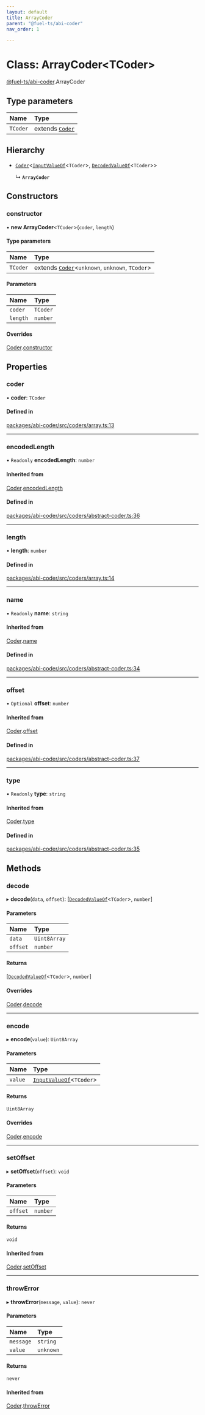 ```yaml
---
layout: default
title: ArrayCoder
parent: "@fuel-ts/abi-coder"
nav_order: 1

---
```


# Class: ArrayCoder<TCoder\>

[@fuel-ts/abi-coder](../index.md).ArrayCoder

## Type parameters

| Name | Type |
| :------ | :------ |
| `TCoder` | extends [`Coder`](Coder.md) |

## Hierarchy

- [`Coder`](Coder.md)<[`InputValueOf`](../namespaces/internal.md#inputvalueof)<`TCoder`\>, [`DecodedValueOf`](../namespaces/internal.md#decodedvalueof)<`TCoder`\>\>

  ↳ **`ArrayCoder`**

## Constructors

### constructor

• **new ArrayCoder**<`TCoder`\>(`coder`, `length`)

#### Type parameters

| Name | Type |
| :------ | :------ |
| `TCoder` | extends [`Coder`](Coder.md)<`unknown`, `unknown`, `TCoder`\> |

#### Parameters

| Name | Type |
| :------ | :------ |
| `coder` | `TCoder` |
| `length` | `number` |

#### Overrides

[Coder](Coder.md).[constructor](Coder.md#constructor)

## Properties

### coder

• **coder**: `TCoder`

#### Defined in

[packages/abi-coder/src/coders/array.ts:13](https://github.com/FuelLabs/fuels-ts/blob/master/packages/abi-coder/src/coders/array.ts#L13)

___

### encodedLength

• `Readonly` **encodedLength**: `number`

#### Inherited from

[Coder](Coder.md).[encodedLength](Coder.md#encodedlength)

#### Defined in

[packages/abi-coder/src/coders/abstract-coder.ts:36](https://github.com/FuelLabs/fuels-ts/blob/master/packages/abi-coder/src/coders/abstract-coder.ts#L36)

___

### length

• **length**: `number`

#### Defined in

[packages/abi-coder/src/coders/array.ts:14](https://github.com/FuelLabs/fuels-ts/blob/master/packages/abi-coder/src/coders/array.ts#L14)

___

### name

• `Readonly` **name**: `string`

#### Inherited from

[Coder](Coder.md).[name](Coder.md#name)

#### Defined in

[packages/abi-coder/src/coders/abstract-coder.ts:34](https://github.com/FuelLabs/fuels-ts/blob/master/packages/abi-coder/src/coders/abstract-coder.ts#L34)

___

### offset

• `Optional` **offset**: `number`

#### Inherited from

[Coder](Coder.md).[offset](Coder.md#offset)

#### Defined in

[packages/abi-coder/src/coders/abstract-coder.ts:37](https://github.com/FuelLabs/fuels-ts/blob/master/packages/abi-coder/src/coders/abstract-coder.ts#L37)

___

### type

• `Readonly` **type**: `string`

#### Inherited from

[Coder](Coder.md).[type](Coder.md#type)

#### Defined in

[packages/abi-coder/src/coders/abstract-coder.ts:35](https://github.com/FuelLabs/fuels-ts/blob/master/packages/abi-coder/src/coders/abstract-coder.ts#L35)

## Methods

### decode

▸ **decode**(`data`, `offset`): [[`DecodedValueOf`](../namespaces/internal.md#decodedvalueof)<`TCoder`\>, `number`]

#### Parameters

| Name | Type |
| :------ | :------ |
| `data` | `Uint8Array` |
| `offset` | `number` |

#### Returns

[[`DecodedValueOf`](../namespaces/internal.md#decodedvalueof)<`TCoder`\>, `number`]

#### Overrides

[Coder](Coder.md).[decode](Coder.md#decode)

___

### encode

▸ **encode**(`value`): `Uint8Array`

#### Parameters

| Name | Type |
| :------ | :------ |
| `value` | [`InputValueOf`](../namespaces/internal.md#inputvalueof)<`TCoder`\> |

#### Returns

`Uint8Array`

#### Overrides

[Coder](Coder.md).[encode](Coder.md#encode)

___

### setOffset

▸ **setOffset**(`offset`): `void`

#### Parameters

| Name | Type |
| :------ | :------ |
| `offset` | `number` |

#### Returns

`void`

#### Inherited from

[Coder](Coder.md).[setOffset](Coder.md#setoffset)

___

### throwError

▸ **throwError**(`message`, `value`): `never`

#### Parameters

| Name | Type |
| :------ | :------ |
| `message` | `string` |
| `value` | `unknown` |

#### Returns

`never`

#### Inherited from

[Coder](Coder.md).[throwError](Coder.md#throwerror)
